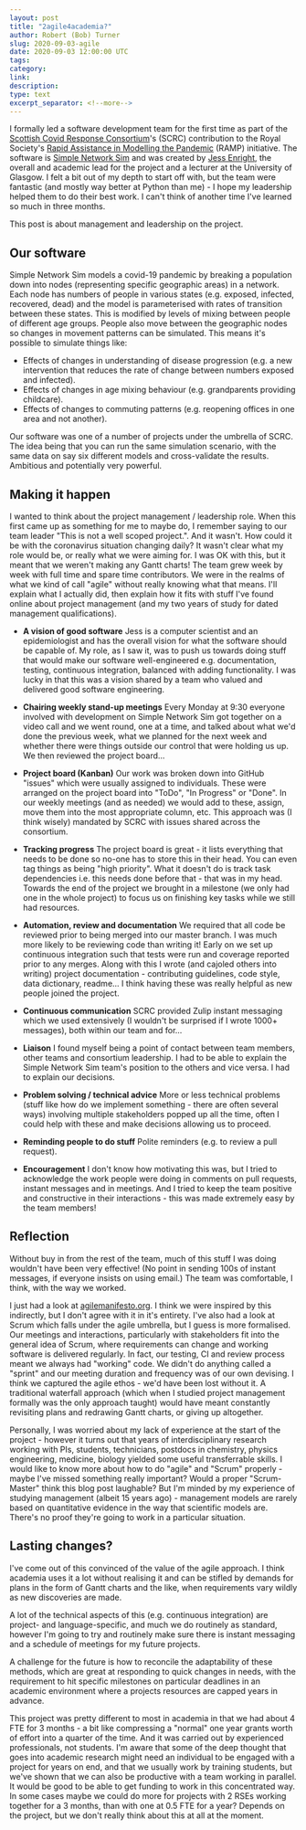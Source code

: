```yaml
---
layout: post
title: "2agile4academia?"
author: Robert (Bob) Turner
slug: 2020-09-03-agile
date: 2020-09-03 12:00:00 UTC
tags: 
category:
link:
description:
type: text
excerpt_separator: <!--more-->
---
```


I formally led a software development team for the first time as part of the [Scottish Covid Response Consortium](https://www.gla.ac.uk/research/az/scrc/)'s (SCRC) contribution to the Royal Society's [Rapid Assistance in Modelling the Pandemic](https://royalsociety.org/topics-policy/Health%20and%20wellbeing/ramp/) (RAMP) initiative. The software is [Simple Network Sim](https://github.com/ScottishCovidResponse/simple_network_sim) and was created by [Jess Enright](https://www.gla.ac.uk/schools/computing/staff/jessicaenright/), the overall and academic lead for the project and a lecturer at the University of Glasgow. I felt a bit out of my depth to start off with, but the team were fantastic (and mostly way better at Python than me) - I hope my leadership helped them to do their best work. I can't think of another time I've learned so much in three months.

This post is about management and leadership on the project.

## Our software

Simple Network Sim models a covid-19 pandemic by breaking a population down into nodes (representing specific geographic areas) in a network. Each node has numbers of people in various states (e.g. exposed, infected, recovered, dead) and the model is parameterised with rates of transition between these states. This is modified by levels of mixing between people of different age groups. People also move between the geographic nodes so changes in movement patterns can be simulated. This means it's possible to simulate things like:

- Effects of changes in understanding of disease progression (e.g. a new intervention that reduces the rate of change between numbers exposed and infected).
- Effects of changes in age mixing behaviour (e.g. grandparents providing childcare).
- Effects of changes to commuting patterns (e.g. reopening offices in one area and not another).

Our software was one of a number of projects under the umbrella of SCRC. The idea being that you can run the same simulation scenario, with the same data on say six different models and cross-validate the results. Ambitious and potentially very powerful.

## Making it happen

I wanted to think about the project management / leadership role. When this first came up as something for me to maybe do, I remember saying to our team leader "This is not a well scoped project.". And it wasn't. How could it be with the coronavirus situation changing daily? It wasn't clear what my role would be, or really what we were aiming for. I was OK with this, but it meant that we weren't making any Gantt charts! The team grew week by week with full time and spare time contributors. We were in the realms of what we kind of call "agile" without really knowing what that means. I'll explain what I actually did, then explain how it fits with stuff I've found online about project management (and my two years of study for dated management qualifications).

* **A vision of good software** Jess is a computer scientist and an epidemiologist and has the overall vision for what the software should be capable of. My role, as I saw it, was to push us towards doing stuff that would make our software well-engineered e.g. documentation, testing, continuous integration, balanced with adding functionality. I was lucky in that this was a vision shared by a team who valued and delivered good software engineering.

* **Chairing weekly stand-up meetings** Every Monday at 9:30 everyone involved with development on Simple Network Sim got together on a video call and we went round, one at a time, and talked about what we'd done the previous week, what we planned for the next week and whether there were things outside our control that were holding us up. We then reviewed the project board...

* **Project board (Kanban)** Our work was broken down into GitHub "issues" which were usually assigned to individuals. These were arranged on the project board into "ToDo", "In Progress" or "Done". In our weekly meetings (and as needed) we would add to these, assign, move them into the most appropriate column, etc. This approach was (I think wisely) mandated by SCRC with issues shared across the consortium.

* **Tracking progress** The project board is great - it lists everything that needs to be done so no-one has to store this in their head. You can even tag things as being "high priority". What it doesn't do is track task dependencies i.e. this needs done before that - that was in my head. Towards the end of the project we brought in a milestone (we only had one in the whole project) to focus us on finishing key tasks while we still had resources.

* **Automation, review and documentation** We required that all code be reviewed prior to being merged into our master branch. I was much more likely to be reviewing code than writing it! Early on we set up continuous integration such that tests were run and coverage reported prior to any merges. Along with this I wrote (and cajoled others into writing) project documentation - contributing guidelines, code style, data dictionary, readme... I think having these was really helpful as new people joined the project.

* **Continuous communication** SCRC provided Zulip instant messaging which we used extensively (I wouldn't be surprised if I wrote 1000+ messages), both within our team and for...

* **Liaison** I found myself being a point of contact between team members, other teams and consortium leadership. I had to be able to explain the Simple Network Sim team's position to the others and vice versa. I had to explain our decisions.

* **Problem solving / technical advice** More or less technical problems (stuff like how do we implement something - there are often several ways) involving multiple stakeholders popped up all the time, often I could help with these and make decisions allowing us to proceed.

* **Reminding people to do stuff** Polite reminders (e.g. to review a pull request).

* **Encouragement** I don't know how motivating this was, but I tried to acknowledge the work people were doing in comments on pull requests, instant messages and in meetings. And I tried to keep the team positive and constructive in their interactions - this was made extremely easy by the team members!

## Reflection

Without buy in from the rest of the team, much of this stuff I was doing wouldn't have been very effective! (No point in sending 100s of instant messages, if everyone insists on using email.) The team was comfortable, I think, with the way we worked.

I just had a look at [agilemanifesto.org](http://agilemanifesto.org/). I think we were inspired by this indirectly, but I don't agree with it in it's entirety. I've also had a look at Scrum which falls under the agile umbrella, but I guess is more formalised. Our meetings and interactions, particularly with stakeholders fit into the general idea of Scrum, where requirements can change and working software is delivered regularly. In fact, our testing, CI and review process meant we always had "working" code. We didn't do anything called a "sprint" and our meeting duration and frequency was of our own devising. I think we captured the agile ethos - we'd have been lost without it. A traditional waterfall approach (which when I studied project management formally was the only approach taught) would have meant constantly revisiting plans and redrawing Gantt charts, or giving up altogether.

Personally, I was worried about my lack of experience at the start of the project - however it turns out that years of interdisciplinary research working with PIs, students, technicians, postdocs in chemistry, physics engineering, medicine, biology yielded some useful transferrable skills. I would like to know more about how to do "agile" and "Scrum" properly - maybe I've missed something really important? Would a proper "Scrum-Master" think this blog post laughable? But I'm minded by my experience of studying management (albeit 15 years ago) - management models are rarely based on quantitative evidence in the way that scientific models are. There's no proof they're going to work in a particular situation.

## Lasting changes?

I've come out of this convinced of the value of the agile approach. I think academia uses it a lot without realising it and can be stifled by demands for plans in the form of Gantt charts and the like, when requirements vary wildly as new discoveries are made.

A lot of the technical aspects of this (e.g. continuous integration) are project- and language-specific, and much we do routinely as standard, however I'm going to try and routinely make sure there is instant messaging and a schedule of meetings for my future projects.

A challenge for the future is how to reconcile the adaptability of these methods, which are great at responding to quick changes in needs, with the requirement to hit specific milestones on particular deadlines in an academic environment where a projects resources are capped years in advance.

This project was pretty different to most in academia in that we had about 4 FTE for 3 months - a bit like compressing a "normal" one year grants worth of effort into a quarter of the time. And it was carried out by experienced professionals, not students. I'm aware that some of the deep thought that goes into academic research might need an individual to be engaged with a project for years on end, and that we usually work by training students, but we've shown that we can also be productive with a team working in parallel. It would be good to be able to get funding to work in this concentrated way. In some cases maybe we could do more for projects with 2 RSEs working together for a 3 months, than with one at 0.5 FTE for a year? Depends on the project, but we don't really think about this at all at the moment.
